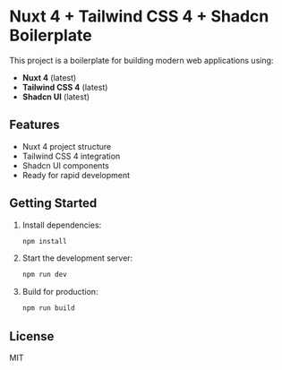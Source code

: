 # Nuxt 4 + Tailwind CSS 4 + Shadcn Boilerplate

This project is a boilerplate for building modern web applications using:

- **Nuxt 4** (latest)
- **Tailwind CSS 4** (latest)
- **Shadcn UI** (latest)

## Features

- Nuxt 4 project structure
- Tailwind CSS 4 integration
- Shadcn UI components
- Ready for rapid development

## Getting Started

1. Install dependencies:

   ```bash
   npm install
   ```

2. Start the development server:

   ```bash
   npm run dev
   ```

3. Build for production:

   ```bash
   npm run build
   ```

## License

MIT
